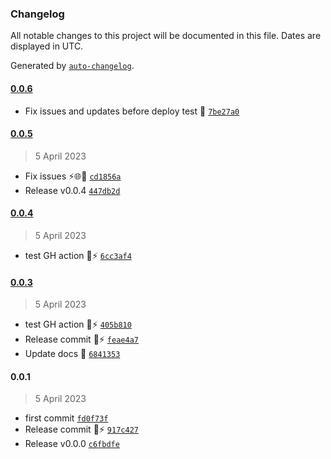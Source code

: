 ### Changelog

All notable changes to this project will be documented in this file. Dates are displayed in UTC.

Generated by [`auto-changelog`](https://github.com/CookPete/auto-changelog).

#### [0.0.6](https://github.com/pigeonposse/pigeon-web/compare/0.0.5...0.0.6)

- Fix issues and updates before deploy test 🚀 [`7be27a0`](https://github.com/pigeonposse/pigeon-web/commit/7be27a0bc46132d18f77bf76ffe36b7f2f5823ac)

#### [0.0.5](https://github.com/pigeonposse/pigeon-web/compare/0.0.4...0.0.5)

> 5 April 2023

- Fix issues ⚡️🌐🌈 [`cd1856a`](https://github.com/pigeonposse/pigeon-web/commit/cd1856af6a7fe9939f89e2b73589941cc2f5007c)
- Release v0.0.4 [`447db2d`](https://github.com/pigeonposse/pigeon-web/commit/447db2df4aa0ca8da67ed510ef9cc0116d4cf16b)

#### [0.0.4](https://github.com/pigeonposse/pigeon-web/compare/0.0.3...0.0.4)

> 5 April 2023

- test GH action 🌈⚡ [`6cc3af4`](https://github.com/pigeonposse/pigeon-web/commit/6cc3af4dc415609f7ceb8989292ed5004cc84b16)

#### [0.0.3](https://github.com/pigeonposse/pigeon-web/compare/0.0.1...0.0.3)

> 5 April 2023

- test GH action 🌈⚡ [`405b810`](https://github.com/pigeonposse/pigeon-web/commit/405b810628522ae6719d3f7b8b5483b6c5c0041e)
- Release commit 🌈⚡️ [`feae4a7`](https://github.com/pigeonposse/pigeon-web/commit/feae4a756f6957eb71f4ae0dc470a23022b701c2)
- Update docs 🌈 [`6841353`](https://github.com/pigeonposse/pigeon-web/commit/684135316794fc7df2418f79e966e2b82a3c8f28)

#### 0.0.1

> 5 April 2023

- first commit [`fd0f73f`](https://github.com/pigeonposse/pigeon-web/commit/fd0f73f27fc3370b568f56bba2797a8d3d17de29)
- Release commit 🌈⚡️ [`917c427`](https://github.com/pigeonposse/pigeon-web/commit/917c42764dd7c740331033eb8034030a2e96078f)
- Release v0.0.0 [`c6fbdfe`](https://github.com/pigeonposse/pigeon-web/commit/c6fbdfe05bbf941bb28d774fba95fca2aab97657)
